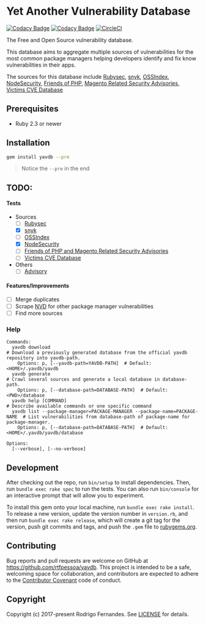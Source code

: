 # Yet Another Vulnerability Database

[![Codacy Badge](https://api.codacy.com/project/badge/Grade/00298529610b41f4a6ec380550ea45de)](https://www.codacy.com/app/rtfpessoa/yavdb?utm_source=github.com&amp;utm_medium=referral&amp;utm_content=rtfpessoa/yavdb&amp;utm_campaign=Badge_Grade)
[![Codacy Badge](https://api.codacy.com/project/badge/Coverage/00298529610b41f4a6ec380550ea45de)](https://www.codacy.com/app/rtfpessoa/yavdb?utm_source=github.com&utm_medium=referral&utm_content=rtfpessoa/yavdb&utm_campaign=Badge_Coverage)
[![CircleCI](https://circleci.com/gh/rtfpessoa/yavdb.svg?style=svg)](https://circleci.com/gh/rtfpessoa/yavdb)

The Free and Open Source vulnerability database.

This database aims to aggregate multiple sources of vulnerabilities for the most common package managers helping 
developers identify and fix know vulnerabilities in their apps.

The sources for this database include 
[Rubysec](https://rubysec.com/),
[snyk](https://snyk.io/),
[OSSIndex](https://ossindex.net/),
[NodeSecurity](https://nodesecurity.io/),
[Friends of PHP](https://github.com/FriendsOfPHP/security-advisories),
[Magento Related Security Advisories](https://github.com/victims/victims-cve-db),
[Victims CVE Database](https://github.com/victims/victims-cve-db)

## Prerequisites

* Ruby 2.3 or newer

## Installation

```sh
gem install yavdb --pre
```

> Notice the `--pre` in the end

## TODO:

#### Tests
    
* Sources
    - [ ] [Rubysec](lib/yavdb/sources/ruby_advisory.rb)
    - [X] [snyk](lib/yavdb/sources/snyk_io.rb)
    - [ ] [OSSIndex](lib/yavdb/sources/ossindex.rb)
    - [X] [NodeSecurity](lib/yavdb/sources/nodesecurity_io.rb)
    - [ ] [Friends of PHP and Magento Related Security Advisories](lib/yavdb/sources/friends_of_php.rb)
    - [ ] [Victims CVE Database](lib/yavdb/sources/victims.rb)
* Others
    - [ ] [Advisory](lib/yavdb/dtos/advisory.rb)

#### Features/Improvements

- [ ] Merge  duplicates
- [ ] Scrape [NVD](https://nvd.nist.gov/) for other package manager vulnerabilities
- [ ] Find more sources

### Help

    Commands:
      yavdb download                                                            # Download a previously generated database from the official yavdb repository into yavdb-path.
        Options: p, [--yavdb-path=YAVDB-PATH]  # Default: <HOME>/.yavdb/yavdb
      yavdb generate                                                            # Crawl several sources and generate a local database in database-path.
        Options: p, [--database-path=DATABASE-PATH]  # Default: <PWD>/database
      yavdb help [COMMAND]                                                      # Describe available commands or one specific command
      yavdb list --package-manager=PACKAGE-MANAGER --package-name=PACKAGE-NAME  # List vulnerabilities from database-path of package-name for package-manager.   
        Options: p, [--database-path=DATABASE-PATH]  # Default: <HOME>/.yavdb/yavdb/database
    
    Options:
      [--verbose], [--no-verbose]

## Development

After checking out the repo, run `bin/setup` to install dependencies.
Then, run `bundle exec rake spec` to run the tests.
You can also run `bin/console` for an interactive prompt that will allow you to experiment.

To install this gem onto your local machine, run `bundle exec rake install`.
To release a new version, update the version number in `version.rb`, and then run `bundle exec rake release`,
which will create a git tag for the version,
push git commits and tags, and push the `.gem` file to [rubygems.org](https://rubygems.org).

## Contributing

Bug reports and pull requests are welcome on GitHub at https://github.com/rtfpessoa/yavdb.
This project is intended to be a safe, welcoming space for collaboration,
and contributors are expected to adhere to the [Contributor Covenant](http://contributor-covenant.org) code of conduct.

## Copyright

Copyright (c) 2017-present Rodrigo Fernandes.
See [LICENSE](https://github.com/rtfpessoa/yavdb/blob/master/LICENSE) for details.
